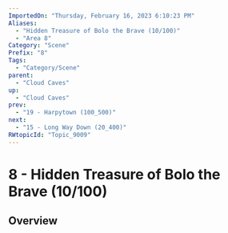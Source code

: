 ```yaml
---
ImportedOn: "Thursday, February 16, 2023 6:10:23 PM"
Aliases:
  - "Hidden Treasure of Bolo the Brave (10/100)"
  - "Area 8"
Category: "Scene"
Prefix: "8"
Tags:
  - "Category/Scene"
parent:
  - "Cloud Caves"
up:
  - "Cloud Caves"
prev:
  - "19 - Harpytown (100_500)"
next:
  - "15 - Long Way Down (20_400)"
RWtopicId: "Topic_9009"
---
```

# 8 - Hidden Treasure of Bolo the Brave (10/100)
## Overview
